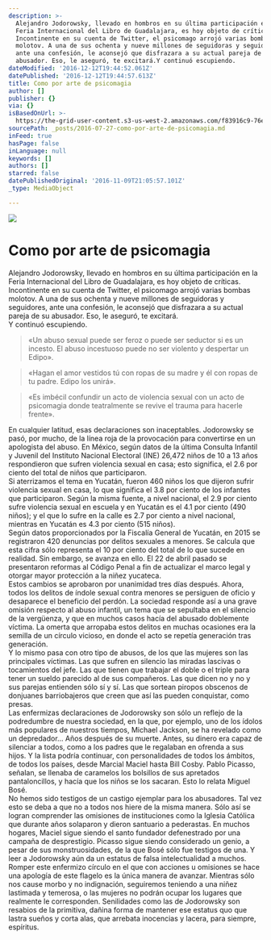 ```yaml
---
description: >-
  Alejandro Jodorowsky, llevado en hombros en su última participación en la
  Feria Internacional del Libro de Guadalajara, es hoy objeto de críticas.
  Incontinente en su cuenta de Twitter, el psicomago arrojó varias bombas
  molotov. A una de sus ochenta y nueve millones de seguidoras y seguidores,
  ante una confesión, le aconsejó que disfrazara a su actual pareja de su
  abusador. Eso, le aseguró, te excitará.Y continuó escupiendo. 
dateModified: '2016-12-12T19:44:52.061Z'
datePublished: '2016-12-12T19:44:57.613Z'
title: Como por arte de psicomagia
author: []
publisher: {}
via: {}
isBasedOnUrl: >-
  https://the-grid-user-content.s3-us-west-2.amazonaws.com/f83916c9-76e6-4ca6-865d-3b7e40370e6f.jpg
sourcePath: _posts/2016-07-27-como-por-arte-de-psicomagia.md
inFeed: true
hasPage: false
inLanguage: null
keywords: []
authors: []
starred: false
datePublishedOriginal: '2016-11-09T21:05:57.101Z'
_type: MediaObject

---
```

![](https://the-grid-user-content.s3-us-west-2.amazonaws.com/f83916c9-76e6-4ca6-865d-3b7e40370e6f.jpg)

# Como por arte de psicomagia

Alejandro Jodorowsky, llevado en hombros en su última participación en la Feria Internacional del Libro de Guadalajara, es hoy objeto de críticas. Incontinente en su cuenta de Twitter, el psicomago arrojó varias bombas molotov. A una de sus ochenta y nueve millones de seguidoras y seguidores, ante una confesión, le aconsejó que disfrazara a su actual pareja de su abusador. Eso, le aseguró, te excitará.  
Y continuó escupiendo. 
> 
> «Un abuso sexual puede ser feroz o puede ser seductor si es un incesto. El abuso incestuoso puede no ser violento y despertar un Edipo». 

> «Hagan el amor vestidos tú con ropas de su madre y él con ropas de tu padre. Edipo los unirá». 

> «Es imbécil confundir un acto de violencia sexual con un acto de psicomagia donde teatralmente se revive el trauma para hacerle frente». 

En cualquier latitud, esas declaraciones son inaceptables. Jodorowsky se pasó, por mucho, de la línea roja de la provocación para convertirse en un apologista del abuso. En México, según datos de la última Consulta Infantil y Juvenil del Instituto Nacional Electoral (INE) 26,472 niños de 10 a 13 años respondieron que sufren violencia sexual en casa; esto significa, el 2.6 por ciento del total de niños que participaron.  
Si aterrizamos el tema en Yucatán, fueron 460 niños los que dijeron sufrir violencia sexual en casa, lo que significa el 3.8 por ciento de los infantes que participaron. Según la misma fuente, a nivel nacional, el 2.9 por ciento sufre violencia sexual en escuela y en Yucatán es el 4.1 por ciento (490 niños); y el que lo sufre en la calle es 2.7 por ciento a nivel nacional, mientras en Yucatán es 4.3 por ciento (515 niños).  
Según datos proporcionados por la Fiscalía General de Yucatán, en 2015 se registraron 420 denuncias por delitos sexuales a menores. Se calcula que esta cifra sólo representa el 10 por ciento del total de lo que sucede en realidad. Sin embargo, se avanza en ello. El 22 de abril pasado se presentaron reformas al Código Penal a fin de actualizar el marco legal y otorgar mayor protección a la niñez yucateca.   
Estos cambios se aprobaron por unanimidad tres días después. Ahora, todos los delitos de índole sexual contra menores se persiguen de oficio y desaparece el beneficio del perdón. La sociedad responde así a una grave omisión respecto al abuso infantil, un tema que se sepultaba en el silencio de la vergüenza, y que en muchos casos hacía del abusado doblemente víctima. La omerta que arropaba estos delitos en muchas ocasiones era la semilla de un círculo vicioso, en donde el acto se repetía generación tras generación.   
Y lo mismo pasa con otro tipo de abusos, de los que las mujeres son las principales víctimas. Las que sufren en silencio las miradas lascivas o tocamientos del jefe. Las que tienen que trabajar el doble o el triple para tener un sueldo parecido al de sus compañeros. Las que dicen no y no y sus parejas entienden sólo sí y sí. Las que sortean piropos obscenos de donjuanes barriobajeros que creen que así las pueden conquistar, como presas.   
Las enfermizas declaraciones de Jodorowsky son sólo un reflejo de la podredumbre de nuestra sociedad, en la que, por ejemplo, uno de los ídolos más populares de nuestros tiempos, Michael Jackson, se ha revelado como un depredador... Años después de su muerte. Antes, su dinero era capaz de silenciar a todos, como a los padres que le regalaban en ofrenda a sus hijos. Y la lista podría continuar, con personalidades de todos los ámbitos, de todos los países, desde Marcial Maciel hasta Bill Cosby. Pablo Picasso, señalan, se llenaba de caramelos los bolsillos de sus apretados pantaloncillos, y hacía que los niños se los sacaran. Esto lo relata Miguel Bosé.   
No hemos sido testigos de un castigo ejemplar para los abusadores. Tal vez esto se deba a que no a todos nos hiere de la misma manera. Sólo así se logran comprender las omisiones de instituciones como la Iglesia Católica que durante años solaparon y dieron santuario a pederastas. En muchos hogares, Maciel sigue siendo el santo fundador defenestrado por una campaña de desprestigio. Picasso sigue siendo considerado un genio, a pesar de sus monstruosidades, de la que Bosé sólo fue testigos de una. Y leer a Jodorowsky aún da un estatus de falsa intelectualidad a muchos.   
Romper este enfermizo círculo en el que con acciones u omisiones se hace una apología de este flagelo es la única manera de avanzar. Mientras sólo nos cause morbo y no indignación, seguiremos teniendo a una niñez lastimada y temerosa, o las mujeres no podrán ocupar los lugares que realmente le corresponden. Senilidades como las de Jodorowsky son resabios de la primitiva, dañina forma de mantener ese estatus quo que lastra sueños y corta alas, que arrebata inocencias y lacera, para siempre, espíritus.